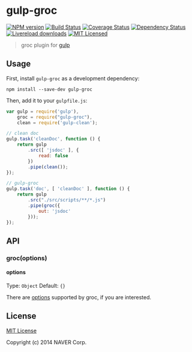 # gulp-groc
[![NPM version][npm-image]][npm-url] [![Build Status][travis-image]][travis-url]  [![Coverage Status][coveralls-image]][coveralls-url] [![Dependency Status][depstat-image]][depstat-url]
[![Livereload downloads][npm-download-image]][npm-download-url] [![MIT Licensed][license-image]](#license)

> groc plugin for [gulp](https://github.com/wearefractal/gulp)

## Usage

First, install `gulp-groc` as a development dependency:

```shell
npm install --save-dev gulp-groc
```

Then, add it to your `gulpfile.js`:

```javascript
var gulp = require('gulp'),
    groc = require("gulp-groc"),
    clean = require('gulp-clean');

// clean doc
gulp.task('cleanDoc', function () {
    return gulp
        .src([ 'jsdoc' ], {
            read: false
        })
        .pipe(clean());
});

// gulp-groc
gulp.task('doc', [ 'cleanDoc' ], function () {
    return gulp
        .src("./src/scripts/**/*.js")
        .pipe(groc({
            out: 'jsdoc'
        }));
});
```

## API

### groc(options)

#### options
Type: `Object`
Default: `{}`

There are [options](http://nevir.github.com/groc/cli.html#cli-options) supported by
groc, if you are interested.


## License

[MIT License](http://en.wikipedia.org/wiki/MIT_License)

Copyright (c) 2014 NAVER Corp.

[npm-url]: https://npmjs.org/package/gulp-groc
[npm-image]: https://badge.fury.io/js/gulp-groc.png

[travis-url]: http://travis-ci.org/iamdenny/gulp-groc
[travis-image]: https://secure.travis-ci.org/iamdenny/gulp-groc.png?branch=master

[coveralls-url]: https://coveralls.io/r/iamdenny/gulp-groc?branch=master
[coveralls-image]: https://img.shields.io/coveralls/iamdenny/gulp-groc.svg

[depstat-url]: https://david-dm.org/iamdenny/gulp-groc
[depstat-image]: https://david-dm.org/iamdenny/gulp-groc.png

[npm-download-url]: https://www.npmjs.org/package/gulp-groc
[npm-download-image]: http://img.shields.io/npm/dm/gulp-groc.svg?style=flat

[license-image]: http://img.shields.io/badge/license-MIT-blue.svg?style=flat